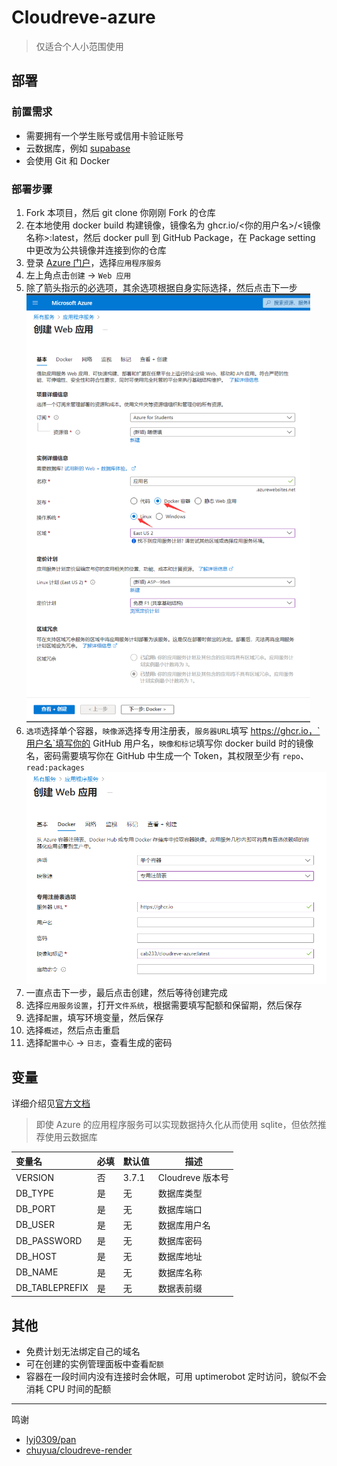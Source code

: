 # Cloudreve-azure

> 仅适合个人小范围使用

## 部署

### 前置需求

- 需要拥有一个学生账号或信用卡验证账号
- 云数据库，例如 [supabase](https://supabase.com/database)
- 会使用 Git 和 Docker

### 部署步骤

1. Fork 本项目，然后 git clone 你刚刚 Fork 的仓库
2. 在本地使用 docker build 构建镜像，镜像名为 ghcr.io/<你的用户名>/<镜像名称>:latest，然后 docker pull 到 GitHub Package，在 Package setting 中更改为公共镜像并连接到你的仓库
3. 登录 [Azure 门户](https://portal.azure.com/#allservices)，选择`应用程序服务`
4. 左上角点击`创建` -> `Web 应用`
5. 除了箭头指示的必选项，其余选项根据自身实际选择，然后点击下一步
   <img src="image/1.png" style="zoom:67%;" />
6. `选项`选择单个容器，`映像源`选择专用注册表，`服务器URL`填写 https://ghcr.io，`用户名`填写你的 GitHub 用户名，`映像和标记`填写你 docker build 时的镜像名，密码需要填写你在 GitHub 中生成一个 Token，其权限至少有 `repo`、`read:packages`
   <img src="image/2.png" style="zoom: 67%;" />
7. 一直点击下一步，最后点击创建，然后等待创建完成
8. 选择`应用服务设置`，打开`文件系统`，根据需要填写配额和保留期，然后保存
9. 选择`配置`，填写环境变量，然后保存
10. 选择`概述`，然后点击重启
11. 选择`配置中心` -> `日志`，查看生成的密码

## 变量

详细介绍见[官方文档](https://docs.cloudreve.org/getting-started/config)

> 即使 Azure 的应用程序服务可以实现数据持久化从而使用 sqlite，但依然推荐使用云数据库

| 变量名         | 必填 | 默认值 | 描述             |
| :------------- | ---- | ------ | ---------------- |
| VERSION        | 否   | 3.7.1  | Cloudreve 版本号 |
| DB_TYPE        | 是   | 无     | 数据库类型       |
| DB_PORT        | 是   | 无     | 数据库端口       |
| DB_USER        | 是   | 无     | 数据库用户名     |
| DB_PASSWORD    | 是   | 无     | 数据库密码       |
| DB_HOST        | 是   | 无     | 数据库地址       |
| DB_NAME        | 是   | 无     | 数据库名称       |
| DB_TABLEPREFIX | 是   | 无     | 数据表前缀       |

## 其他

- 免费计划无法绑定自己的域名
- 可在创建的实例管理面板中查看`配额`
- 容器在一段时间内没有连接时会休眠，可用 uptimerobot 定时访问，貌似不会消耗 CPU 时间的配额

---

鸣谢

- [lyj0309/pan](https://github.com/lyj0309/pan)
- [chuyua/cloudreve-render](https://github.com/chuyua/cloudreve-render)
